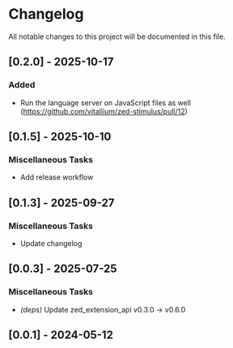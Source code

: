 # Changelog

All notable changes to this project will be documented in this file.

## [0.2.0] - 2025-10-17

### Added

- Run the language server on JavaScript files as well (https://github.com/vitallium/zed-stimulus/pull/12)

## [0.1.5] - 2025-10-10

### Miscellaneous Tasks

- Add release workflow

## [0.1.3] - 2025-09-27

### Miscellaneous Tasks

- Update changelog

## [0.0.3] - 2025-07-25

### Miscellaneous Tasks

- *(deps)* Update zed_extension_api v0.3.0 -> v0.6.0

## [0.0.1] - 2024-05-12
